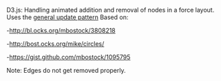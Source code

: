 D3.js: Handling animated addition and removal of nodes in a force layout.
Uses the [general update pattern](http://bl.ocks.org/mbostock/3808218)
Based on:  

-http://bl.ocks.org/mbostock/3808218  

-http://bost.ocks.org/mike/circles/  

-https://gist.github.com/mbostock/1095795

Note: Edges do not get removed properly.
